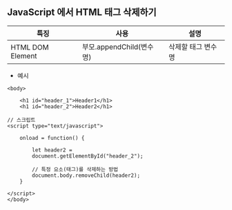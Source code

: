 ## JavaScript 에서 HTML 태그 삭제하기

| 특징             | 사용                     | 설명               |
| ---------------- | ------------------------ | ------------------ |
| HTML DOM Element | 부모.appendChild(변수명) | 삭제할 태그 변수명 |

- 예시

```
<body>

	<h1 id="header_1">Header1</h1>
	<h1 id="header_2">Header2</h1>

// 스크립트
<script type="text/javascript">

    onload = function() {

        let header2 =
        document.getElementById("header_2");

        // 특정 요소(태그)를 삭제하는 방법
        document.body.removeChild(header2);
    }

</script>
</body>
```
